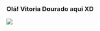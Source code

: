 ### Olá! Vitoria Dourado aqui XD

<picture>
<source 
  srcset="https://github-readme-stats.vercel.app/api?username=VitoriaDourado&show_icons=true&theme=dracula"
  media="(prefers-color-scheme: dracula)"
/>
<source
  srcset="https://github-readme-stats.vercel.app/api?username=VitoriaDourado&show_icons=true"
  media="(prefers-color-scheme: light), (prefers-color-scheme: no-preference)"
/>
<img src="https://github-readme-stats.vercel.app/api?username=VitoriaDourado&show_icons=true" />
</picture>

